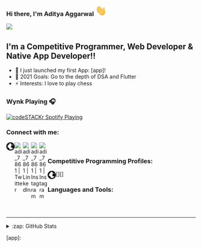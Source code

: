 ### Hi there, I'm Aditya Aggarwal <img src="https://raw.githubusercontent.com/ABSphreak/ABSphreak/master/gifs/Hi.gif" width="30px">


![](https://komarev.com/ghpvc/?username=aditya-786&color=blue)

<!-- [![Linkedin Connect](https://img.shields.io/badge/LinkedIn-0077B5?style=for-the-badge&logo=linkedin&logoColor=white)](https://www.linkedin.com/in/aditya7861/)
 -->
## I'm a Competitive Programmer, Web Developer & Native App Developer!!

- 🔭 I just launched my first App: [app]!
- 🥅 2021 Goals: Go to the depth of DSA and Flutter
- ⚡ Interests: I love to play chess 

### Wynk Playing 🎧

[<img src="https://img.wynk.in/unsafe/275x275/filters:no_upscale():format(webp)/http://s3-ap-south-1.amazonaws.com/wynk-music-cms/srch_universalmusic/music/1485874711/srch_universalmusic_00602557443325-USUM71700626.jpg" alt="codeSTACKr Spotify Playing" width="350" />](https://wynk.in/music/song/believer/um_00602557443325-USUM71700626)

### Connect with me:

[<img align="left" alt="adi_7861" width="22px" src="https://raw.githubusercontent.com/iconic/open-iconic/master/svg/globe.svg" />][website]
[<img align="left" alt="adi_7861 | Twitter" width="22px" src="https://cdn.jsdelivr.net/npm/simple-icons@v3/icons/twitter.svg" />][twitter]
[<img align="left" alt="adi_7861 | LinkedIn" width="22px" src="https://cdn.jsdelivr.net/npm/simple-icons@v3/icons/linkedin.svg" />][linkedin]
[<img align="left" alt="adi_7861 | Instagram" width="22px" src="https://cdn.jsdelivr.net/npm/simple-icons@v3/icons/instagram.svg" />][instagram]
[<img align="left" alt="adi_7861 | Instagram" width="22px" src="https://cdn.jsdelivr.net/npm/simple-icons@v3/icons/facebook.svg" />][facebook]
<br />

### Competitive Programming Profiles:
[<img align="left" alt="codeSTACKr.com" width="22px" src="https://raw.githubusercontent.com/iconic/open-iconic/master/svg/globe.svg" />][]

### Languages and Tools:


<br />
<br />

---

<details>
  <summary>:zap: GitHub Stats</summary>

  <img align="left" alt="Aditya Aggarwal GitHub Stats" src="https://github-readme-stats.codestackr.vercel.app/api?username=aditya-786&show_icons=true&hide_border=true" />

</details>

[website]:https://www.linkedin.com/in/aditya7861/
[course]: https://www.linkedin.com/in/aditya7861/
[twitter]: https://www.linkedin.com/in/aditya7861/
[youtube]: https://www.linkedin.com/in/aditya7861/
[instagram]: https://www.linkedin.com/in/aditya7861/
[linkedin]: https://www.linkedin.com/in/aditya7861/
[facebook]:https://www.linkedin.com/in/aditya7861/
[app]:
